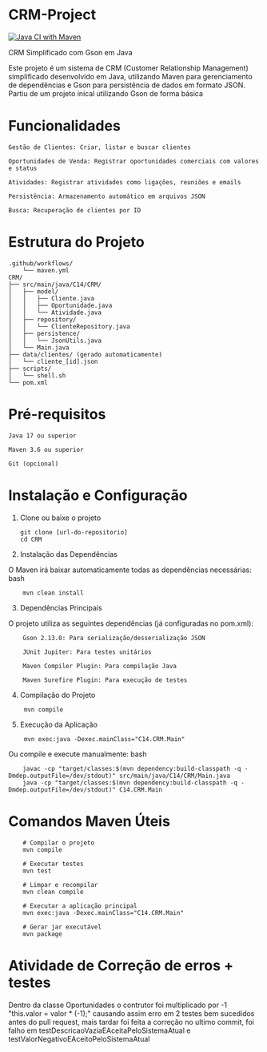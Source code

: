 # CRM-Project

[![Java CI with Maven](https://github.com/GalaxyIgor/CRM-Project/actions/workflows/maven.yml/badge.svg)](https://github.com/GalaxyIgor/CRM-Project/actions/workflows/maven.yml)

CRM Simplificado com Gson em Java

Este projeto é um sistema de CRM (Customer Relationship Management) simplificado desenvolvido em Java, utilizando Maven para gerenciamento de dependências e Gson para persistência de dados em formato JSON.
Partiu de um projeto inical utilizando Gson de forma básica

# Funcionalidades

    Gestão de Clientes: Criar, listar e buscar clientes

    Oportunidades de Venda: Registrar oportunidades comerciais com valores e status

    Atividades: Registrar atividades como ligações, reuniões e emails

    Persistência: Armazenamento automático em arquivos JSON

    Busca: Recuperação de clientes por ID

# Estrutura do Projeto

    .github/workflows/
        └── maven.yml
    CRM/
    ├── src/main/java/C14/CRM/
    │   ├── model/
    │   │   ├── Cliente.java
    │   │   ├── Oportunidade.java
    │   │   └── Atividade.java
    │   ├── repository/
    │   │   └── ClienteRepository.java
    │   ├── persistence/
    │   │   └── JsonUtils.java
    │   └── Main.java
    ├── data/clientes/ (gerado automaticamente)
    │   └── cliente_[id].json
    ├── scripts/
    │   └── shell.sh
    └── pom.xml

# Pré-requisitos

    Java 17 ou superior

    Maven 3.6 ou superior

    Git (opcional)

# Instalação e Configuração
1. Clone ou baixe o projeto
    
       git clone [url-do-repositorio]
       cd CRM


2. Instalação das Dependências

O Maven irá baixar automaticamente todas as dependências necessárias:
bash

        mvn clean install

3. Dependências Principais

O projeto utiliza as seguintes dependências (já configuradas no pom.xml):
    
        Gson 2.13.0: Para serialização/desserialização JSON
    
        JUnit Jupiter: Para testes unitários
    
        Maven Compiler Plugin: Para compilação Java
    
        Maven Surefire Plugin: Para execução de testes

4. Compilação do Projeto
    

        mvn compile


5. Execução da Aplicação
    
        mvn exec:java -Dexec.mainClass="C14.CRM.Main"
    
Ou compile e execute manualmente:
bash

        javac -cp "target/classes:$(mvn dependency:build-classpath -q -Dmdep.outputFile=/dev/stdout)" src/main/java/C14/CRM/Main.java
        java -cp "target/classes:$(mvn dependency:build-classpath -q -Dmdep.outputFile=/dev/stdout)" C14.CRM.Main

# Comandos Maven Úteis
    
        # Compilar o projeto
        mvn compile
        
        # Executar testes
        mvn test
        
        # Limpar e recompilar
        mvn clean compile
        
        # Executar a aplicação principal
        mvn exec:java -Dexec.mainClass="C14.CRM.Main"
        
        # Gerar jar executável
        mvn package

# Atividade de Correção de erros + testes
Dentro da classe Oportunidades o contrutor foi multiplicado por -1 "this.valor = valor * (-1);" causando assim erro em 2 testes bem sucedidos antes do pull request, 
mais tardar foi feita a correção no ultimo commit, foi falho em testDescricaoVaziaEAceitaPeloSistemaAtual e testValorNegativoEAceitoPeloSistemaAtual

